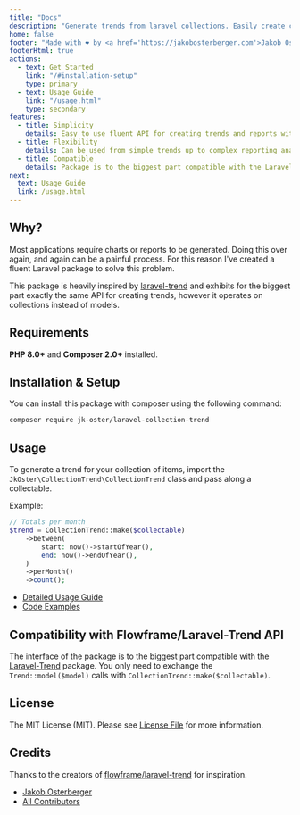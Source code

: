 ```yaml
---
title: "Docs"
description: "Generate trends from laravel collections. Easily create charts or reports."
home: false
footer: "Made with ❤️ by <a href='https://jakobosterberger.com'>Jakob Osterberger</a> (c) 2024"
footerHtml: true
actions:
  - text: Get Started
    link: "/#installation-setup"
    type: primary
  - text: Usage Guide
    link: "/usage.html"
    type: secondary
features:
  - title: Simplicity
    details: Easy to use fluent API for creating trends and reports with sensible defaults.
  - title: Flexibility
    details: Can be used from simple trends up to complex reporting analysis through using Closures.
  - title: Compatible
    details: Package is to the biggest part compatible with the Laravel-Trend package.
next:
  text: Usage Guide
  link: /usage.html
---
```


## Why?

Most applications require charts or reports to be generated. Doing this over again, and again can be a painful process. For this reason I've created a fluent Laravel package to solve this problem.

This package is heavily inspired by [laravel-trend](https://github.com/Flowframe/laravel-trend) and exhibits for the biggest part exactly the same API for creating trends, however it operates on collections instead of models.

## Requirements

**PHP 8.0+** and **Composer 2.0+** installed.

## Installation & Setup

You can install this package with composer using the following command:

```bash
composer require jk-oster/laravel-collection-trend
```

## Usage

To generate a trend for your collection of items, import the ``JkOster\CollectionTrend\CollectionTrend`` class and pass along a collectable.

Example:

```php
// Totals per month
$trend = CollectionTrend::make($collectable)
    ->between(
        start: now()->startOfYear(),
        end: now()->endOfYear(),
    )
    ->perMonth()
    ->count();
```

- [Detailed Usage Guide](./usage.md)
- [Code Examples](./example.md)

## Compatibility with Flowframe/Laravel-Trend API

The interface of the package is to the biggest part compatible with the [Laravel-Trend](https://github.com/Flowframe/Laravel-Trend) package. You only need to exchange the ``Trend::model($model)`` calls with ``CollectionTrend::make($collectable)``.

## License

The MIT License (MIT). Please see [License File](../LICENSE.md) for more information.

## Credits

Thanks to the creators of [flowframe/laravel-trend](https://github.com/Flowframe/laravel-trend) for inspiration.

- [Jakob Osterberger](https://github.com/jk-oster)
- [All Contributors](https://github.com/jk-oster/laravel-collection-trend/contributors)
